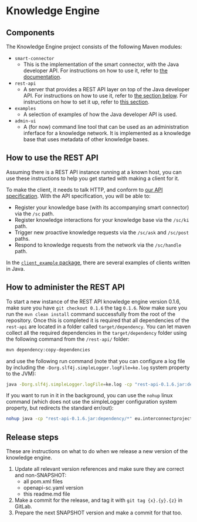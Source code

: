# Knowledge Engine

## Components

The Knowledge Engine project consists of the following Maven modules:
- `smart-connector`
  - This is the implementation of the smart connector, with the Java developer API. For instructions on how to use it, refer to [the documentation](./docs/03_java_developer_api.md).
- `rest-api`
  - A server that provides a REST API layer on top of the Java developer API. For instructions on how to use it, refer to [the section below](#how-to-use-the-rest-api). For instructions on how to set it up, refer to [this section](#how-to-administer-the-rest-api).
- `examples`
	- A selection of examples of how the Java developer API is used.
- `admin-ui`
	- A (for now) command line tool that can be used as an administration inferface for a knowledge network. It is implemented as a knowledge base that uses metadata of other knowledge bases.

## How to use the REST API
Assuming there is a REST API instance running at a known host, you can use these instructions to help you get started with making a client for it.

To make the client, it needs to talk HTTP, and conform to [our API specification](./rest-api/src/main/resources/openapi-sc.yaml).
With the API specification, you will be able to:

- Register your knowledge base (with its accompanying smart connector) via the `/sc` path.
- Register knowledge interactions for your knowledge base via the `/sc/ki` path.
- Trigger new proactive knowledge requests via the `/sc/ask` and `/sc/post` paths.
- Respond to knowledge requests from the network via the `/sc/handle` path.

In the [`client_example` package](./rest-api/src/main/java/eu/interconnectproject/knowledge_engine/rest/api/client_example), there are several examples of clients written in Java.

## How to administer the REST API
To start a new instance of the REST API knowledge engine version 0.1.6, make sure you have `git checkout 0.1.6` the tag `0.1.6`. Now make sure you run the `mvn clean install` command successfully from the root of the repository. Once this is completed it is required that all dependencies of the `rest-api` are located in a folder called `target/dependency`. You can let maven collect all the required dependencies in the `target/dependency` folder using the following command from the `/rest-api/` folder:

```bash
mvn dependency:copy-dependencies
```

and use the following run command (note that you can configure a log file by including the `-Dorg.slf4j.simpleLogger.logFile=ke.log` system property to the JVM):

```bash
java -Dorg.slf4j.simpleLogger.logFile=ke.log -cp "rest-api-0.1.6.jar:dependency/*" eu.interconnectproject.knowledge_engine.rest.api.RestServer 8280
```

If you want to run in it in the background, you can use the `nohup` linux command (which does not use the simpleLogger configuration system property, but redirects the standard err/out):

```bash
nohup java -cp "rest-api-0.1.6.jar:dependency/*" eu.interconnectproject.knowledge_engine.rest.api.RestServer 8280 > ke.log
```

## Release steps
These are instructions on what to do when we release a new version of the knowledge engine.

1. Update all relevant version references and make sure they are correct and non-SNAPSHOT:
	- all pom.xml files
	- openapi-sc.yaml version
	- this readme.md file
2. Make a commit for the release, and tag it with `git tag {x}.{y}.{z}` in GitLab.
3. Prepare the next SNAPSHOT version and make a commit for that too.
